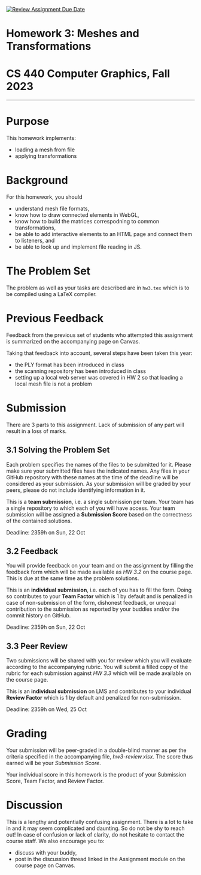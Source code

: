 [![Review Assignment Due Date](https://classroom.github.com/assets/deadline-readme-button-24ddc0f5d75046c5622901739e7c5dd533143b0c8e959d652212380cedb1ea36.svg)](https://classroom.github.com/a/33EhljzT)
# Homework 3: Meshes and Transformations
# CS 440 Computer Graphics, Fall 2023
-----

# Purpose

This homework implements:
- loading a mesh from file
- applying transformations

# Background

For this homework, you should

- understand mesh file formats,
- know how to draw connected elements in WebGL,
- know how to build the matrices correspodning to common transformations,
- be able to add interactive elements to an HTML page and connect them to listeners, and
- be able to look up and implement file reading in JS.

# The Problem Set

The problem as well as your tasks are described are in `hw3.tex` which is to be compiled using a LaTeX compiler.

# Previous Feedback

Feedback from the previous set of students who attempted this assignment is summarized on the accompanying page on Canvas.

Taking that feedback into account, several steps have been taken this year:
- the PLY format has been introduced in class
- the scanning repository has been introduced in class
- setting up a local web server was covered in HW 2 so that loading a local mesh file is not a problem

# Submission

There are 3 parts to this assignment. Lack of submission of any part will result in a loss of marks.

## 3.1 Solving the Problem Set

Each problem specifies the names of the files to be submitted for it. Please make sure your submitted files have the indicated names. Any files in your GitHub repository with these names at the time of the deadline will be considered as your submission. As your submission will be graded by your peers, please do not include identifying information in it.

This is a __team submission__, i.e. a single submission per team. Your team has a single repository to which each of you will have access. Your team submission will be assigned a __Submission Score__ based on the correctness of the contained solutions.

Deadline: 2359h on Sun, 22 Oct

## 3.2 Feedback

You will provide feedback on your team and on the assignment by filling the feedback form which will be made available as _HW 3.2_ on the course page. This is due at the same time as the problem solutions.

This is an __individual submission__, i.e. each of you has to fill the form. Doing so contributes to your __Team Factor__ which is 1 by default and is penalized in case of non-submission of the form, dishonest feedback, or unequal contribution to the submission as reported by your buddies and/or the commit history on GitHub.

Deadline: 2359h on Sun, 22 Oct

## 3.3 Peer Review

Two submissions will be shared with you for review which you will evaluate according to the accompanying rubric. You will submit a filled copy of the rubric for each submission against _HW 3.3_ which will be made available on the course page.

This is an __individual submission__ on LMS and contributes to your individual __Review Factor__ which is 1 by default and penalized for non-submission.

Deadline: 2359h on Wed, 25 Oct

# Grading

Your submission will be peer-graded in a double-blind manner as per the criteria specified in the accompanying file, _hw3-review.xlsx_. The score thus earned will be your _Submission Score_.

Your individual score in this homework is the product of your Submission Score, Team Factor, and Review Factor.

# Discussion

This is a lengthy and potentially confusing assignment. There is a lot to take in and it may seem complicated and daunting. So do not be shy to reach out! In case of confusion or lack of clarity, do not hesitate to contact the course staff. We also encourage you to:

- discuss with your buddy,
- post in the discussion thread linked in the Assignment module on the course page on Canvas.

